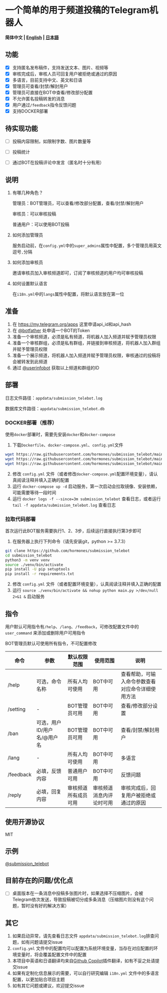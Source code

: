# 一个简单的用于频道投稿的Telegram机器人

**简体中文 | [English](./README.md) | [日本語](./README_JP.md)**<br>

## 功能
- [x] 支持匿名发布稿件，支持发送文本、图片、视频等
- [x] 审核完成后，审核人员可回复用户被拒绝或通过的原因
- [x] 多语言，目前支持中文、英文和日语
- [x] 管理员可查看/封禁/解封用户
- [x] 管理员可直接在BOT中查看/修改部分配置
- [x] 不允许匿名投稿转发的消息
- [x] 用户通过`/feedback`指令反馈问题
- [x] 支持DOCKER部署

## 待实现功能
- [ ] 投稿内容限制，如限制字数、图片数量等
- [ ] 投稿统计
- [ ] 通过BOT在投稿评论中发言（匿名时十分有用）


## 说明
1. 有哪几种角色？

    管理员：BOT管理员，可以查看/修改部分配置，查看/封禁/解封用户

    审核员：可以审核投稿

    普通用户：可以使用BOT投稿

2. 如何添加管理员

    服务启动前，在`config.yml`中的`super_admins`属性中配置，多个管理员用英文逗号`,`分隔

3. 如何添加审核员

    邀请审核员加入审核频道即可，订阅了审核频道的用户均可审核投稿

4. 如何设置默认语言

    在`i18n.yml`中的`langs`属性中配置，将默认语言放在第一位

## 准备
1. 在 https://my.telegram.org/apps 这里申请api_id和api_hash
2. 在 [@botfather](https://t.me/botfather) 处申请一个BOT的Token
3. 准备一个审核频道，必须是私有频道，将机器人加入频道并赋予管理员权限
4. 准备一个审核群组，必须是私有群组，并链接到审核频道，将机器人加入群组并赋予管理员权限
5. 准备一个展示频道，将机器人加入频道并赋予管理员权限，审核通过的投稿将会被转发到此频道
6. 通过 [@userinfobot](https://t.me/userinfobot) 获取以上频道和群组的ID

## 部署

日志文件路径：`appdata/submission_telebot.log`

数据库文件路径：`appdata/submission_telebot.db`

### DOCKER部署（推荐）

使用`docker`部署时，需要先安装`docker`和`docker-compose`

1. 下载`Dockerfile`、`docker-compose.yml`、`config.yml`文件
```bash
wget https://raw.githubusercontent.com/hormones/submission_telebot/main/Dockerfile -O Dockerfile
wget https://raw.githubusercontent.com/hormones/submission_telebot/main/docker-compose.yml -O docker-compose.yml
wget https://raw.githubusercontent.com/hormones/submission_telebot/main/config.yml -O config.yml
```
2. 修改 `config.yml` 文件（或者修改`docker-compose.yml`配置环境变量），请认真阅读注释并填入正确的配置
3. 运行 `docker-compose up -d` 启动服务，第一次启动会拉取镜像、安装依赖，可能需要等待一段时间
4. 运行 `docker logs -f --since=3m submission_telebot` 查看日志，或者运行 `tail -f appdata/submission_telebot.log` 查看日志

### 拉取代码部署
首次运行此BOT服务需要执行1、2、3步，后续运行直接执行第3步即可

1. 在服务器上执行下列命令（请先安装git，python >= 3.7.3）
```bash
git clone https://github.com/hormones/submission_telebot
cd submission_telebot
python3 -m venv venv
source ./venv/bin/activate
pip install -U pip setuptools
pip install -r requirements.txt
```
2. 修改 `config.yml` 文件（或者配置环境变量），认真阅读注释并填入正确的配置
3. 运行 `source ./venv/bin/activate && nohup python main.py >/dev/null 2>&1 &` 启动服务


## 指令

用户默认可用指令有`/help`、`/lang`、`/feedback`，可修改配置文件中的 `user_command` 来添加或删除用户可用指令

BOT管理员默认可使用所有指令，不可配置修改

| 命令      | 参数                        | 默认权限范围         | 使用范围                 | 说明                                             |
| --------- | --------------------------- | -------------------- | ------------------------ | ------------------------------------------------ |
| /help     | 可选，命令名称              | 所有人均可使用       | BOT中可用                | 查看帮助，可输入命令参数查看对应命令详细使用方法 |
| /setting  | -                           | BOT管理员可用        | BOT中可用                | 查看/修改部分设置                                |
| /ban      | 可选，用户ID/用户名/@用户名 | BOT管理员可用        | BOT中可用                | 查看/封禁/解封用户                               |
| /lang     | -                           | 所有人均可使用       | BOT中可用                | 多语言                                           |
| /feedback | 必填，反馈内容              | 普通用户可用         | BOT中可用                | 反馈问题                                         |
| /reply    | 必填，回复内容              | 审核频道所有成员可用 | 审核频道消息内评论时可用 | 审核完成后，回复用户被拒绝或通过的原因           |

## 使用开源协议
MIT

## 示例
[@submission_telebot](https://t.me/submission_telebot)

## 目前存在的问题/优化点
- [ ] 桌面版本在一条消息中投稿多张图片时，如果选择不压缩图片，会被Telegram依次发送，导致投稿被切分成多条消息（压缩图片则没有这个问题，暂时没有好的解决方案）

## 其它
1. 如果启动异常，请先查看日志文件 `appdata/submission_telebot.log`排查问题，如有问题请提交issue
1. `config.yml` 文件中的配置均可以配置为系统环境变量，当存在对应配置的环境变量时，将会覆盖配置文件中的配置
1. 本项目中英语和日语翻译均来自[Github Copilot](https://github.com/features/copilot)插件翻译，如有不妥之处请提交issue
1. 如果有定制化信息展示的需要，可以自行研究编辑 `i18n.yml` 文件中的多语言配置，以更加贴合项目主题
1. 如有其它问题或建议，欢迎提交issue